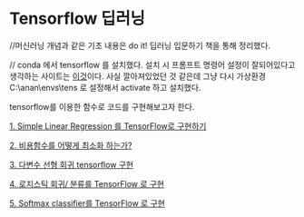 # Tensorflow 딥러닝

//머신러닝 개념과 같은 기초 내용은 do it! 딥러닝 입문하기 책을 통해 정리했다.

// conda 에서 tensorflow 를 설치했다. 설치 시 프롬프트 명령어 설정이 잘되어있다고 생각하는 사이트는 [이것](https://zvi975.tistory.com/65)이다. 사실 깔아져있었던  것 같은데 그냥 다시 가상환경 C:\anan\envs\tens 로 설정해서 activate 하고 설치했다.

tensorflow를 이용한 함수로 코드를 구현해보고자 한다.

[1. Simple Linear Regression 를 TensorFlow로 구현하기](Tensorflow%20%E1%84%83%E1%85%B5%E1%86%B8%E1%84%85%E1%85%A5%E1%84%82%E1%85%B5%E1%86%BC%20779973469b10403e8894887d18f7b50f/1%20Simple%20Linear%20Regression%20%E1%84%85%E1%85%B3%E1%86%AF%20TensorFlow%E1%84%85%E1%85%A9%20%E1%84%80%E1%85%AE%E1%84%92%E1%85%A7%E1%86%AB%E1%84%92%20af6701faf88c45078245ed7727421c91.md)

[2. 비용함수를 어떻게 최소화 하는가?](Tensorflow%20%E1%84%83%E1%85%B5%E1%86%B8%E1%84%85%E1%85%A5%E1%84%82%E1%85%B5%E1%86%BC%20779973469b10403e8894887d18f7b50f/2%20%E1%84%87%E1%85%B5%E1%84%8B%E1%85%AD%E1%86%BC%E1%84%92%E1%85%A1%E1%86%B7%E1%84%89%E1%85%AE%E1%84%85%E1%85%B3%E1%86%AF%20%E1%84%8B%E1%85%A5%E1%84%84%E1%85%A5%E1%87%82%E1%84%80%E1%85%A6%20%E1%84%8E%E1%85%AC%E1%84%89%E1%85%A9%E1%84%92%E1%85%AA%20%E1%84%92%E1%85%A1%E1%84%82%E1%85%B3%E1%86%AB%E1%84%80%E1%85%A1%206b8345ce3ee644e196c3bae0ccbe4b84.md)

[3. 다변수 선형 회귀 tensorflow 구현](Tensorflow%20%E1%84%83%E1%85%B5%E1%86%B8%E1%84%85%E1%85%A5%E1%84%82%E1%85%B5%E1%86%BC%20779973469b10403e8894887d18f7b50f/3%20%E1%84%83%E1%85%A1%E1%84%87%E1%85%A7%E1%86%AB%E1%84%89%E1%85%AE%20%E1%84%89%E1%85%A5%E1%86%AB%E1%84%92%E1%85%A7%E1%86%BC%20%E1%84%92%E1%85%AC%E1%84%80%E1%85%B1%20tensorflow%20%E1%84%80%E1%85%AE%E1%84%92%E1%85%A7%E1%86%AB%209d2fe2ac71b4493db0212d9bbb394c17.md)

[4. 로지스틱 회귀/ 분류를 TensorFlow 로 구현](Tensorflow%20%E1%84%83%E1%85%B5%E1%86%B8%E1%84%85%E1%85%A5%E1%84%82%E1%85%B5%E1%86%BC%20779973469b10403e8894887d18f7b50f/4%20%E1%84%85%E1%85%A9%E1%84%8C%E1%85%B5%E1%84%89%E1%85%B3%E1%84%90%E1%85%B5%E1%86%A8%20%E1%84%92%E1%85%AC%E1%84%80%E1%85%B1%20%E1%84%87%E1%85%AE%E1%86%AB%E1%84%85%E1%85%B2%E1%84%85%E1%85%B3%E1%86%AF%20TensorFlow%20%E1%84%85%E1%85%A9%20%E1%84%80%E1%85%AE%E1%84%92%E1%85%A7%E1%86%AB%20d9c7774a0bdd4415a9ad64ff90c4664a.md)

[5. Softmax classifier를 TensorFlow 로 구현](Tensorflow%20%E1%84%83%E1%85%B5%E1%86%B8%E1%84%85%E1%85%A5%E1%84%82%E1%85%B5%E1%86%BC%20779973469b10403e8894887d18f7b50f/5%20Softmax%20classifier%E1%84%85%E1%85%B3%E1%86%AF%20TensorFlow%20%E1%84%85%E1%85%A9%20%E1%84%80%E1%85%AE%E1%84%92%E1%85%A7%E1%86%AB%209db708aa54334c23be801cbc8bf0ee20.md)

